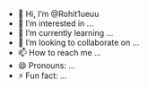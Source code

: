 - 👋 Hi, I’m @Rohit1ueuu
- 👀 I’m interested in ...
- 🌱 I’m currently learning ...
- 💞️ I’m looking to collaborate on ...
- 📫 How to reach me ...
- 😄 Pronouns: ...
- ⚡ Fun fact: ...

<!---
Rohit1ueuu/Rohit1ueuu is a ✨ special ✨ repository because its `README.md` (this file) appears on your GitHub profile.
You can click the Preview link to take a look at your changes.
--->
